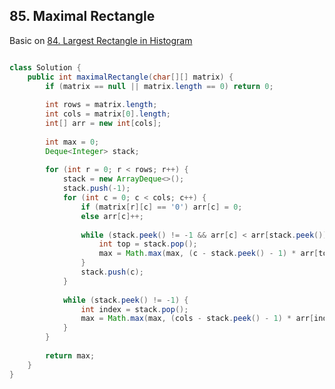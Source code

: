 ## 85. Maximal Rectangle

Basic on [84. Largest Rectangle in Histogram](https://github.com/junj0619/CodeLab/blob/master/src/CS1802/Stack/084.%20Largest%20Rectangle%20in%20Histogram.md)
```java

class Solution {
    public int maximalRectangle(char[][] matrix) {
        if (matrix == null || matrix.length == 0) return 0;
        
        int rows = matrix.length;
        int cols = matrix[0].length;
        int[] arr = new int[cols];
        
        int max = 0;
        Deque<Integer> stack;
        
        for (int r = 0; r < rows; r++) {
            stack = new ArrayDeque<>();
            stack.push(-1);
            for (int c = 0; c < cols; c++) {
                if (matrix[r][c] == '0') arr[c] = 0;
                else arr[c]++;
                
                while (stack.peek() != -1 && arr[c] < arr[stack.peek()]) {
                    int top = stack.pop();
                    max = Math.max(max, (c - stack.peek() - 1) * arr[top]);
                }
                stack.push(c);                    
            }
            
            while (stack.peek() != -1) {
                int index = stack.pop();
                max = Math.max(max, (cols - stack.peek() - 1) * arr[index]);
            }
        }
        
        return max;                 
    }
}

```
